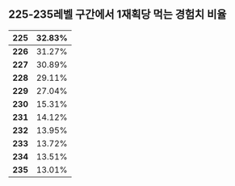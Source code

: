 ## 225-235레벨 구간에서 1재획당 먹는 경험치 비율

|   225   | 32.83% |
| :-----: | :----: |
| **226** | 31.27% |
| **227** | 30.89% |
| **228** | 29.11% |
| **229** | 27.04% |
| **230** | 15.31% |
| **231** | 14.12% |
| **232** | 13.95% |
| **233** | 13.72% |
| **234** | 13.51% |
| **235** | 13.01% |